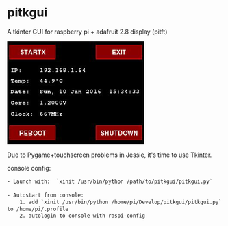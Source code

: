 # pitkgui
A tkinter GUI for raspberry pi + adafruit 2.8 display (pitft)

![pitkgui screenshot](https://raw.githubusercontent.com/bunk3r/pitkgui/master/screenshot.png)

Due to Pygame+touchscreen problems in Jessie, it's time to use Tkinter.

console config:

 	- Launch with:  `xinit /usr/bin/python /path/to/pitkgui/pitkgui.py`
 
 	- Autostart from console: 
 		1. add `xinit /usr/bin/python /home/pi/Develop/pitkgui/pitkgui.py` to /home/pi/.profile
 		2. autologin to console with raspi-config
